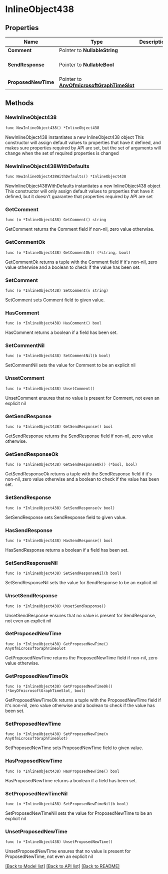 # InlineObject438

## Properties

Name | Type | Description | Notes
------------ | ------------- | ------------- | -------------
**Comment** | Pointer to **NullableString** |  | [optional] 
**SendResponse** | Pointer to **NullableBool** |  | [optional] [default to false]
**ProposedNewTime** | Pointer to [**AnyOfmicrosoftGraphTimeSlot**](anyOf&lt;microsoft.graph.timeSlot&gt;.md) |  | [optional] 

## Methods

### NewInlineObject438

`func NewInlineObject438() *InlineObject438`

NewInlineObject438 instantiates a new InlineObject438 object
This constructor will assign default values to properties that have it defined,
and makes sure properties required by API are set, but the set of arguments
will change when the set of required properties is changed

### NewInlineObject438WithDefaults

`func NewInlineObject438WithDefaults() *InlineObject438`

NewInlineObject438WithDefaults instantiates a new InlineObject438 object
This constructor will only assign default values to properties that have it defined,
but it doesn't guarantee that properties required by API are set

### GetComment

`func (o *InlineObject438) GetComment() string`

GetComment returns the Comment field if non-nil, zero value otherwise.

### GetCommentOk

`func (o *InlineObject438) GetCommentOk() (*string, bool)`

GetCommentOk returns a tuple with the Comment field if it's non-nil, zero value otherwise
and a boolean to check if the value has been set.

### SetComment

`func (o *InlineObject438) SetComment(v string)`

SetComment sets Comment field to given value.

### HasComment

`func (o *InlineObject438) HasComment() bool`

HasComment returns a boolean if a field has been set.

### SetCommentNil

`func (o *InlineObject438) SetCommentNil(b bool)`

 SetCommentNil sets the value for Comment to be an explicit nil

### UnsetComment
`func (o *InlineObject438) UnsetComment()`

UnsetComment ensures that no value is present for Comment, not even an explicit nil
### GetSendResponse

`func (o *InlineObject438) GetSendResponse() bool`

GetSendResponse returns the SendResponse field if non-nil, zero value otherwise.

### GetSendResponseOk

`func (o *InlineObject438) GetSendResponseOk() (*bool, bool)`

GetSendResponseOk returns a tuple with the SendResponse field if it's non-nil, zero value otherwise
and a boolean to check if the value has been set.

### SetSendResponse

`func (o *InlineObject438) SetSendResponse(v bool)`

SetSendResponse sets SendResponse field to given value.

### HasSendResponse

`func (o *InlineObject438) HasSendResponse() bool`

HasSendResponse returns a boolean if a field has been set.

### SetSendResponseNil

`func (o *InlineObject438) SetSendResponseNil(b bool)`

 SetSendResponseNil sets the value for SendResponse to be an explicit nil

### UnsetSendResponse
`func (o *InlineObject438) UnsetSendResponse()`

UnsetSendResponse ensures that no value is present for SendResponse, not even an explicit nil
### GetProposedNewTime

`func (o *InlineObject438) GetProposedNewTime() AnyOfmicrosoftGraphTimeSlot`

GetProposedNewTime returns the ProposedNewTime field if non-nil, zero value otherwise.

### GetProposedNewTimeOk

`func (o *InlineObject438) GetProposedNewTimeOk() (*AnyOfmicrosoftGraphTimeSlot, bool)`

GetProposedNewTimeOk returns a tuple with the ProposedNewTime field if it's non-nil, zero value otherwise
and a boolean to check if the value has been set.

### SetProposedNewTime

`func (o *InlineObject438) SetProposedNewTime(v AnyOfmicrosoftGraphTimeSlot)`

SetProposedNewTime sets ProposedNewTime field to given value.

### HasProposedNewTime

`func (o *InlineObject438) HasProposedNewTime() bool`

HasProposedNewTime returns a boolean if a field has been set.

### SetProposedNewTimeNil

`func (o *InlineObject438) SetProposedNewTimeNil(b bool)`

 SetProposedNewTimeNil sets the value for ProposedNewTime to be an explicit nil

### UnsetProposedNewTime
`func (o *InlineObject438) UnsetProposedNewTime()`

UnsetProposedNewTime ensures that no value is present for ProposedNewTime, not even an explicit nil

[[Back to Model list]](../README.md#documentation-for-models) [[Back to API list]](../README.md#documentation-for-api-endpoints) [[Back to README]](../README.md)


